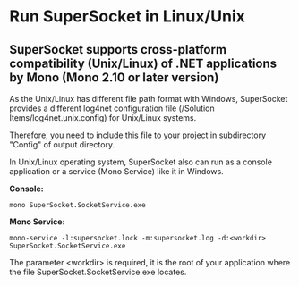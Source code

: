 # Run SuperSocket in Linux/Unix

## SuperSocket supports cross-platform compatibility (Unix/Linux) of .NET applications by Mono (Mono 2.10 or later version)

As the Unix/Linux has different file path format with Windows, SuperSocket provides a different log4net configuration file (/Solution Items/log4net.unix.config) for Unix/Linux systems.

Therefore, you need to include this file to your project in subdirectory "Config" of output directory.

In Unix/Linux operating system, SuperSocket also can run as a console application or a service (Mono Service) like it in Windows.

**Console:**

    mono SuperSocket.SocketService.exe


**Mono Service:**

    mono-service -l:supersocket.lock -m:supersocket.log -d:<workdir> SuperSocket.SocketService.exe

The parameter &lt;workdir> is required, it is the root of your application where the file SuperSocket.SocketService.exe locates.
